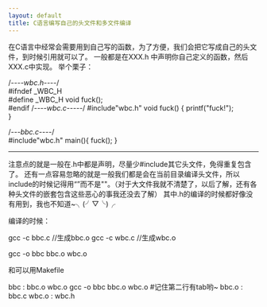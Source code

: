 ```yaml
---
layout: default
title: C语言编写自己的头文件和多文件编译
---
```

在C语言中经常会需要用到自己写的函数，为了方便，我们会把它写成自己的头文件，到时候引用就可以了。
一般都是在XXX.h 中声明你自己定义的函数，然后XXX.c中实现。
举个栗子：
>
  /*----wbc.h----*/   
     #ifndef   _WBC_H       
     #define   _WBC_H 
     void fuck();     
     #endif 
     /*----wbc.c-----*/ 
  #include"wbc.h" 
  void fuck() 
  { 
      printf("fuck!");  
  } 
   
  /*---bbc.c----*/  
  #include"wbc.h" 
  main(){ 
      fuck(); 
  } 
>
-----------------------------------------
注意点的就是一般在.h中都是声明，尽量少#include其它头文件，免得重复包含了。
还有一点容易忽略的就是一般我们都是会在当前目录编译头文件，所以include的时候记得用“”而不是""。（对于大文件我就不清楚了，以后了解，还有各种头文件的嵌套包含这些恶心的事我还没去了解）
其中.h的编译的时候都好像没有用到，我也不知道~╮(╯▽╰)╭
 
编译的时候：
>
  gcc -c bbc.c //生成bbc.o
  gcc -c wbc.c //生成wbc.o
   
  gcc -o bbc bbc.o wbc.o
 >  
 
和可以用Makefile

>
  bbc : bbc.o wbc.o
      gcc -o bbc bbc.o wbc.o #记住第二行有tab哟~
  bbc.o : bbc.c
  wbc.o : wbc.h
>              
